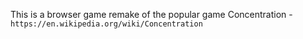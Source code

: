 This is a browser game remake of the popular game Concentration - `https://en.wikipedia.org/wiki/Concentration`
